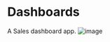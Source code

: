 # Dashboards

A Sales dashboard app.
![image](https://user-images.githubusercontent.com/101231794/181934140-7f8e90d4-cb2c-4fe7-b34a-b21597b70e9a.png)

